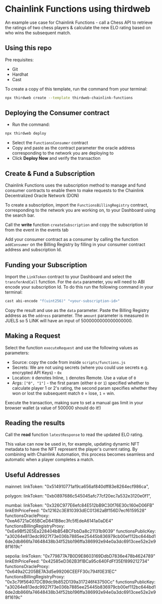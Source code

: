 # Chainlink Functions using thirdweb
An example use case for Chainlink Functions - call a Chess API to retrieve the ratings of two chess players & calculate the new ELO rating based on who wins the subsequent match.

## Using this repo
Pre requisites:
- Git
- Hardhat
- Cast

To create a copy of this template, run the command from your terminal:

```Bash
npx thirdweb create --template thirdweb-chainlink-functions
```

## Deploying the Consumer contract

- Run the command:

```Bash
npx thirdweb deploy
```
- Select the `FunctionsConsumer` contract
- Copy and paste as the contract parameter the oracle address corresponding to the network you are deploying to
- Click __Deploy Now__ and verify the transaction

## Create & Fund a Subscription
Chainlink Functions uses the subscription method to manage and fund consumer contracts to enable them to make requests to the Chainlink Decentralized Oracle Network (DON)

To create a subscription, import the `FunctionsBillingRegistry` contract, corresponding to the network you are working on, to your Dashboard using the search bar. 

Call the __write__ function `createSubscription` and copy the subscription Id from the event in the events tab

Add your consumer contract as a consumer by calling the function `addConsumer` on the Billing Registry by filling in your consumer contract address and subscription Id. 

## Funding your Subscription

Import the `LinkToken` contract to your Dashboard and select the `transferAndCall` function. For the `data` parameter, you will need to ABI encode your subscription Id. To do this run the following command in your terminal:

```Bash
cast abi-encode "f(uint256)" "<your-subscription-id>"
```

Copy the result and use as the `data` parameter. Paste the Billing Registry address as the `address` parameter. The `amount` parameter is measured in JUELS so 5 LINK will have an input of 5000000000000000000.

## Making a Request

Select the function `executeRequest` and use the following values as parameters:

- Source: copy the code from inside `scripts/functions.js`
- Secrets: We are not using secrets (where you could use secrets e.g. encrypted API Keys) - `0x`
- Location: `0` denotes Inline, `1` denotes Remote. Use a value of `0`
- Args: `["0", "1"]` - the first param (either `0` or `1`) specified whether to calculate player 1 or 2's rating, the second param specifies whether they won or lost the subsequent match `0` = lose, `1` = win.

Execute the transaction, making sure to set a manual gas limit in your browser wallet (a value of 500000 should do it!)

## Reading the results

Call the __read__ function `latestResponse` to read the updated ELO rating.

This value can now be used in, for example, updating dynamic NFT metadata to have the NFT represent the player's current rating. By combining with Chainlink Automation, this process becomes seamless and automatic when a player completes a match. 

## Useful Addresses

  mainnet:
    linkToken: "0x514910771af9ca656af840dff83e8264ecf986ca",

  polygon:
    linkToken: "0xb0897686c545045afc77cf20ec7a532e3120e0f1",

  mumbai:
    linkToken: "0x326C977E6efc84E512bB9C30f76E30c160eD06FB"
    linkEthPriceFeed: "0x12162c3E810393dEC01362aBf156D7ecf6159528"
    functionsOracleProxy: "0xeA6721aC65BCeD841B8ec3fc5fEdeA6141a0aDE4"
    functionsBillingRegistryProxy: "0xEe9Bf52E5Ea228404bB54BCFbbDa8c21131b9039"
    functionsPublicKey:
      "a30264e813edc9927f73e036b7885ee25445b836979cb00ef112bc644bd16de2db866fa74648438b34f52bb196ffa386992e94e0a3dc6913cee52e2e98f1619c"

  sepolia: 
    linkToken: "0x779877A7B0D9E8603169DdbD7836e478b4624789"
    linkEthPriceFeed: "0x42585eD362B3f1BCa95c640FdFf35Ef899212734"
    functionsOracleProxy: "0x649a2C205BE7A3d5e99206CEEFF30c794f0E31EC"
    functionsBillingRegistryProxy: "0x3c79f56407DCB9dc9b852D139a317246f43750Cc"
    functionsPublicKey:
      "a30264e813edc9927f73e036b7885ee25445b836979cb00ef112bc644bd16de2db866fa74648438b34f52bb196ffa386992e94e0a3dc6913cee52e2e98f1619c"